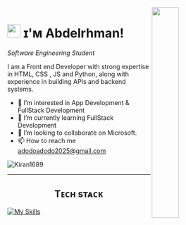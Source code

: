 <!--Night Owl image-->
<div>
  <img align="right" width="35%" src="https://owlbertsio-resized.s3.amazonaws.com/Popper.psd.full.png">
</div>


<!--Header Name-->
# <img src="https://emojis.slackmojis.com/emojis/images/1531849430/4246/blob-sunglasses.gif?1531849430" width="30"/> ɪ'ᴍ Abdelrhman! 
*Software Engineering Student*
<br /> 

<!--Start Intro-->               
<p align="left">I am a Front end Developer with strong expertise in HTML, CSS , JS and Python, along with experience in building APIs and backend systems.</p>

- 👀 I’m interested in App Development & FullStack Development
- 🌱 I’m currently learning FullStack Development
- 💞️ I’m looking to collaborate on Microsoft.
- 📫 How to reach me adodoadodo2025@gmail.com
<!--End Intro-->


<!--Profile Count Badge-->
<p align="left">
  <img src="https://komarev.com/ghpvc/?username=AbdoXCode&label=Profile%20views&color=770677&style=for-the-badge&logo=star" alt="Kiran1689" style="padding-right:20px;" />
</p>

---



<!--Languages and Tools Section-->       
<h2 align="center">Tᴇᴄʜ sᴛᴀᴄᴋ</h2>

[![My Skills](https://skillicons.dev/icons?i=html,css,js,react,nodejs,expressjs,python)](https://skillicons.dev)

<!--End Languages and Tools Section-->       

